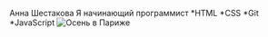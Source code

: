 Анна Шестакова
Я начинающий программист
*HTML
*CSS
*Git
*JavaScript
![Осень в Париже](/images/Paris.jpg)